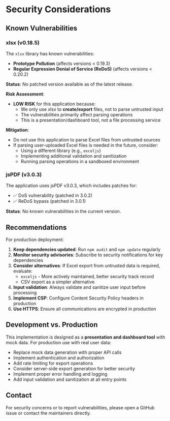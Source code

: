 # Security Considerations

## Known Vulnerabilities

### xlsx (v0.18.5)

The `xlsx` library has known vulnerabilities:
- **Prototype Pollution** (affects versions < 0.19.3)
- **Regular Expression Denial of Service (ReDoS)** (affects versions < 0.20.2)

**Status**: No patched version available as of the latest release.

**Risk Assessment**: 
- **LOW RISK** for this application because:
  - We only use xlsx to **create/export** files, not to parse untrusted input
  - The vulnerabilities primarily affect parsing operations
  - This is a presentation/dashboard tool, not a file processing service

**Mitigation**:
- Do not use this application to parse Excel files from untrusted sources
- If parsing user-uploaded Excel files is needed in the future, consider:
  - Using a different library (e.g., `exceljs`)
  - Implementing additional validation and sanitization
  - Running parsing operations in a sandboxed environment

### jsPDF (v3.0.3)

The application uses jsPDF v3.0.3, which includes patches for:
- ✅ DoS vulnerability (patched in 3.0.2)
- ✅ ReDoS bypass (patched in 3.0.1)

**Status**: No known vulnerabilities in the current version.

## Recommendations

For production deployment:

1. **Keep dependencies updated**: Run `npm audit` and `npm update` regularly
2. **Monitor security advisories**: Subscribe to security notifications for key dependencies
3. **Consider alternatives**: If Excel export from untrusted data is required, evaluate:
   - `exceljs` - More actively maintained, better security track record
   - CSV export as a simpler alternative
4. **Input validation**: Always validate and sanitize user input before processing
5. **Implement CSP**: Configure Content Security Policy headers in production
6. **Use HTTPS**: Ensure all communications are encrypted in production

## Development vs. Production

This implementation is designed as a **presentation and dashboard tool** with mock data. For production use with real user data:

- Replace mock data generation with proper API calls
- Implement authentication and authorization
- Add rate limiting for export operations
- Consider server-side export generation for better security
- Implement proper error handling and logging
- Add input validation and sanitization at all entry points

## Contact

For security concerns or to report vulnerabilities, please open a GitHub issue or contact the maintainers directly.
